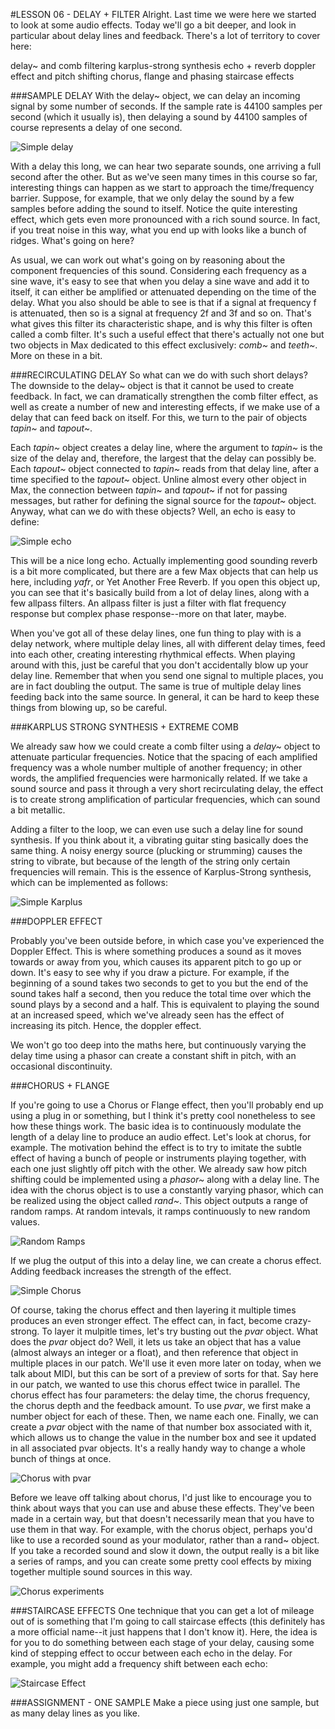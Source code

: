 #LESSON 06 - DELAY + FILTER
Alright. Last time we were here we started to look at some audio effects. Today we'll go a bit deeper, and look in particular about delay lines and feedback. There's a lot of territory to cover here:

delay~ and comb filtering
karplus-strong synthesis
echo + reverb
doppler effect and pitch shifting
chorus, flange and phasing
staircase effects

###SAMPLE DELAY
With the delay~ object, we can delay an incoming signal by some number of seconds. If the sample rate is 44100 samples per second (which it usually is), then delaying a sound by 44100 samples of course represents a delay of one second. 

![Simple delay](delay-simple.png)

With a delay this long, we can hear two separate sounds, one arriving a full second after the other. But as we've seen many times in this course so far, interesting things can happen as we start to approach the time/frequency barrier. Suppose, for example, that we only delay the sound by a few samples before adding the sound to itself. Notice the quite interesting effect, which gets even more pronounced with a rich sound source. In fact, if you treat noise in this way, what you end up with looks like a bunch of ridges. What's going on here?

As usual, we can work out what's going on by reasoning about the component frequencies of this sound. Considering each frequency as a sine wave, it's easy to see that when you delay a sine wave and add it to itself, it can either be amplified or attenuated depending on the time of the delay. What you also should be able to see is that if a signal at frequency f is attenuated, then so is a signal at frequency 2f and 3f and so on. That's what gives this filter its characteristic shape, and is why this filter is often called a comb filter. It's such a useful effect that there's actually not one but two objects in Max dedicated to this effect exclusively: _comb~_ and _teeth~_. More on these in a bit.

###RECIRCULATING DELAY
So what can we do with such short delays? The downside to the delay~ object is that it cannot be used to create feedback. In fact, we can dramatically strengthen the comb filter effect, as well as create a number of new and interesting effects, if we make use of a delay that can feed back on itself. For this, we turn to the pair of objects _tapin~_ and _tapout~_.

Each _tapin~_ object creates a delay line, where the argument to _tapin~_ is the size of the delay and, therefore, the largest that the delay can possibly be. Each _tapout~_ object connected to _tapin~_ reads from that delay line, after a time specified to the _tapout~_ object. Unline almost every other object in Max, the connection between _tapin~_ and _tapout~_ if not for passing messages, but rather for defining the signal source for the _tapout~_ object. Anyway, what can we do with these objects? Well, an echo is easy to define:

![Simple echo](echo-simple.png)

This will be a nice long echo. Actually implementing good sounding reverb is a bit more complicated, but there are a few Max objects that can help us here, including _yafr_, or Yet Another Free Reverb. If you open this object up, you can see that it's basically build from a lot of delay lines, along with a few allpass filters. An allpass filter is just a filter with flat frequency response but complex phase response--more on that later, maybe.

When you've got all of these delay lines, one fun thing to play with is a delay network, where multiple delay lines, all with different delay times, feed into each other, creating interesting rhythmical effects. When playing around with this, just be careful that you don't accidentally blow up your delay line. Remember that when you send one signal to multiple places, you are in fact doubling the output. The same is true of multiple delay lines feeding back into the same source. In general, it can be hard to keep these things from blowing up, so be careful.

###KARPLUS STRONG SYNTHESIS + EXTREME COMB

We already saw how we could create a comb filter using a _delay~_ object to attenuate particular frequencies. Notice that the spacing of each amplified frequency was a whole number multiple of another frequency; in other words, the amplified frequencies were harmonically related. If we take a sound source and pass it through a very short recirculating delay, the effect is to create strong amplification of particular frequencies, which can sound a bit metallic.

Adding a filter to the loop, we can even use such a delay line for sound synthesis. If you think about it, a vibrating guitar sting basically does the same thing. A noisy energy source (plucking or strumming) causes the string to vibrate, but because of the length of the string only certain frequencies will remain. This is the essence of Karplus-Strong synthesis, which can be implemented as follows:

![Simple Karplus](karplus-simple.png)

###DOPPLER EFFECT

Probably you've been outside before, in which case you've experienced the Doppler Effect. This is where something produces a sound as it moves towards or away from you, which causes its apparent pitch to go up or down. It's easy to see why if you draw a picture. For example, if the beginning of a sound takes two seconds to get to you but the end of the sound takes half a second, then you reduce the total time over which the sound plays by a second and a half. This is equivalent to playing the sound at an increased speed, which we've already seen has the effect of increasing its pitch. Hence, the doppler effect.

We won't go too deep into the maths here, but continuously varying the delay time using a phasor can create a constant shift in pitch, with an occasional discontinuity. 

###CHORUS + FLANGE

If you're going to use a Chorus or Flange effect, then you'll probably end up using a plug in or something, but I think it's pretty cool nonetheless to see how these things work. The basic idea is to continuously modulate the length of a delay line to produce an audio effect. Let's look at chorus, for example. The motivation behind the effect is to try to imitate the subtle effect of having a bunch of people or instruments playing together, with each one just slightly off pitch with the other. We already saw how pitch shifting could be implemented using a _phasor~_ along with a delay line. The idea with the chorus object is to use a constantly varying phasor, which can be realized using the object called _rand~_. This object outputs a range of random ramps. At random intevals, it ramps continuously to new random values.

![Random Ramps](random-ramps.png)

If we plug the output of this into a delay line, we can create a chorus effect. Adding feedback increases the strength of the effect. 

![Simple Chorus](chorus-simple.png)

Of course, taking the chorus effect and then layering it multiple times produces an even stronger effect. The effect can, in fact, become crazy-strong. To layer it mulpitle times, let's try busting out the _pvar_ object. What does the _pvar_ object do? Well, it lets us take an object that has a value (almost always an integer or a float), and then reference that object in multiple places in our patch. We'll use it even more later on today, when we talk about MIDI, but this can be sort of a preview of sorts for that. Say here in our patch, we wanted to use this chorus effect twice in parallel. The chorus effect has four parameters: the delay time, the chorus frequency, the chorus depth and the feedback amount. To use _pvar_, we first make a number object for each of these. Then, we name each one. Finally, we can create a _pvar_ object with the name of that number box associated with it, which allows us to change the value in the number box and see it updated in all associated pvar objects. It's a really handy way to change a whole bunch of things at once.

![Chorus with pvar](chorus-pvar.png)

Before we leave off talking about chorus, I'd just like to encourage you to think about ways that you can use and abuse these effects. They've been made in a certain way, but that doesn't necessarily mean that you have to use them in that way. For example, with the chorus object, perhaps you'd like to use a recorded sound as your modulator, rather than a rand~ object. If you take a recorded sound and slow it down, the output really is a bit like a series of ramps, and you can create some pretty cool effects by mixing together multiple sound sources in this way.

![Chorus experiments](chorus-experiments.png)

###STAIRCASE EFFECTS
One technique that you can get a lot of mileage out of is something that I'm going to call staircase effects (this definitely has a more official name--it just happens that I don't know it). Here, the idea is for you to do something between each stage of your delay, causing some kind of stepping effect to occur between each echo in the delay. For example, you might add a frequency shift between each echo:

![Staircase Effect](staircase.png)

###ASSIGNMENT - ONE SAMPLE 
Make a piece using just one sample, but as many delay lines as you like.